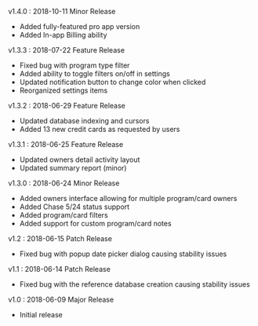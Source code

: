 v1.4.0 : 2018-10-11
Minor Release

 - Added fully-featured pro app version
 - Added In-app Billing ability

v1.3.3 : 2018-07-22
Feature Release

 - Fixed bug with program type filter
 - Added ability to toggle filters on/off in settings
 - Updated notification button to change color when clicked
 - Reorganized settings items

v1.3.2 : 2018-06-29
Feature Release

 - Updated database indexing and cursors
 - Added 13 new credit cards as requested by users

v1.3.1 : 2018-06-25
Feature Release

 - Updated owners detail activity layout
 - Updated summary report (minor)

v1.3.0 : 2018-06-24
Minor Release

 - Added owners interface allowing for multiple program/card owners
 - Added Chase 5/24 status support
 - Added program/card filters
 - Added support for custom program/card notes
 
v1.2 : 2018-06-15
Patch Release

 - Fixed bug with popup date picker dialog causing stability issues
 
v1.1 : 2018-06-14
Patch Release

 - Fixed bug with the reference database creation causing stability issues
 
v1.0 : 2018-06-09
Major Release

 - Initial release